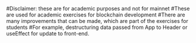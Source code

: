 #Disclaimer: these are for academic purposes and not for mainnet
#These are used for academic exercises for blockchain development
#There are many improvements that can be made, which are part of the exercises for students
#For example, destructuring data passed from App to Header or useEffect for update to front-end.

